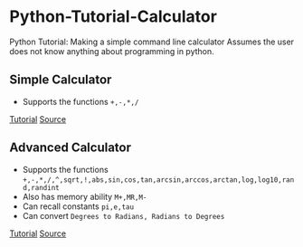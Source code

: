 # Python-Tutorial-Calculator
Python Tutorial: Making a simple command line calculator
Assumes the user does not know anything about programming in python.

## Simple Calculator

* Supports the functions `+,-,*,/`

[Tutorial](https://github.com/neilbalch/Python-Tutorial-Calculator/blob/master/Simple%20Calculator%20Tutorial.md)
[Source](https://github.com/neilbalch/Python-Tutorial-Calculator/blob/master/Simple%20Calculator.py)

## Advanced Calculator

* Supports the functions `+,-,*,/,^,sqrt,!,abs,sin,cos,tan,arcsin,arccos,arctan,log,log10,rand,randint`
* Also has memory ability `M+,MR,M-`
* Can recall constants `pi,e,tau`
* Can convert `Degrees to Radians, Radians to Degrees`

[Tutorial](https://github.com/neilbalch/Python-Tutorial-Calculator/blob/master/Advanced%20Calculator%20Tutorial.md)
[Source](https://github.com/neilbalch/Python-Tutorial-Calculator/blob/master/Advanced%20Calculator.py)
